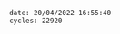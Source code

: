 

                date: 20/04/2022 16:55:40
                cycles: 22920

                         